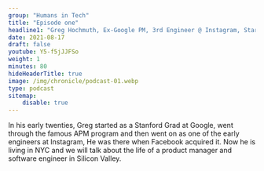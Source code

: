 ```yaml
---
group: "Humans in Tech"
title: "Episode one"
headline1: "Greg Hochmuth, Ex-Google PM, 3rd Engineer @ Instagram, Startup Founder"
date: 2021-08-17
draft: false
youtube: Y5-f5jJJFSo
weight: 1
minutes: 80
hideHeaderTitle: true
image: /img/chronicle/podcast-01.webp
type: podcast
sitemap:
    disable: true
---
```


In his early twenties, Greg started as a Stanford Grad at Google, went through the famous APM program and then went on as one of the early engineers at Instagram, He was there when Facebook acquired it. Now he is living in NYC and we will talk about the life of a product manager and software engineer in Silicon Valley.